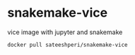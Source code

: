 # snakemake-vice
vice image with jupyter and snakemake

```
docker pull sateeshperi/snakemake-vice
```
